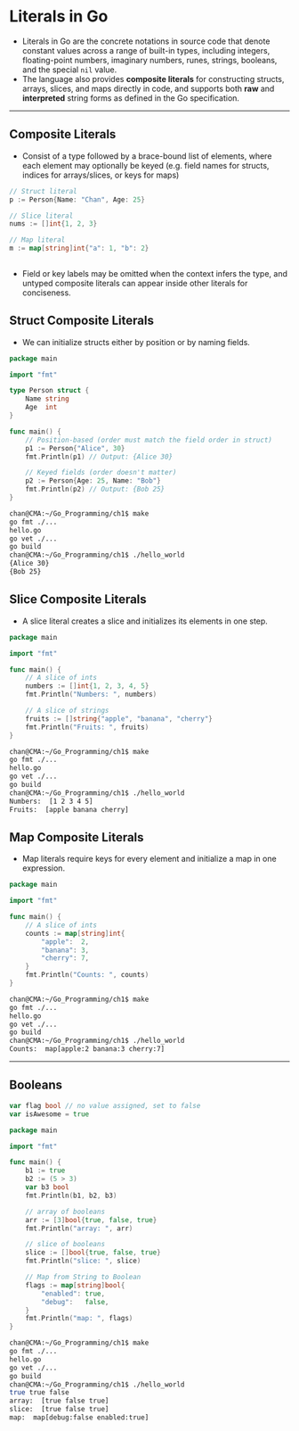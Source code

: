 # Literals in Go

- Literals in Go are the concrete notations in source code that denote constant values across a range of built-in types, including integers, floating-point numbers, imaginary numbers, runes, strings, booleans, and the special `nil` value. 
- The language also provides **composite literals** for constructing structs, arrays, slices, and maps directly in code, and supports both **raw** and **interpreted** string forms as defined in the Go specification.

---

## Composite Literals

- Consist of a type followed by a brace-bound list of elements, where each element may optionally be keyed (e.g. field names for structs, indices for arrays/slices, or keys for maps) 

```go
// Struct literal
p := Person{Name: "Chan", Age: 25}

// Slice literal
nums := []int{1, 2, 3}

// Map literal
m := map[string]int{"a": 1, "b": 2}
            
```

- Field or key labels may be omitted when the context infers the type, and untyped composite literals can appear inside other literals for conciseness.

## Struct Composite Literals

- We can initialize structs either by position or by naming fields.

```go
package main

import "fmt"

type Person struct {
	Name string
	Age  int
}

func main() {
	// Position-based (order must match the field order in struct)
	p1 := Person{"Alice", 30}
	fmt.Println(p1) // Output: {Alice 30}

	// Keyed fields (order doesn't matter)
	p2 := Person{Age: 25, Name: "Bob"}
	fmt.Println(p2) // Output: {Bob 25}
}
```

```sh
chan@CMA:~/Go_Programming/ch1$ make
go fmt ./...
hello.go
go vet ./...
go build 
chan@CMA:~/Go_Programming/ch1$ ./hello_world
{Alice 30}
{Bob 25}
```

## Slice Composite Literals

- A slice literal creates a slice and initializes its elements in one step.

```go
package main

import "fmt"

func main() {
	// A slice of ints
	numbers := []int{1, 2, 3, 4, 5}
	fmt.Println("Numbers: ", numbers)

	// A slice of strings
	fruits := []string{"apple", "banana", "cherry"}
	fmt.Println("Fruits: ", fruits)
}
```

```sh
chan@CMA:~/Go_Programming/ch1$ make
go fmt ./...
hello.go
go vet ./...
go build 
chan@CMA:~/Go_Programming/ch1$ ./hello_world
Numbers:  [1 2 3 4 5]
Fruits:  [apple banana cherry]
```

## Map Composite Literals

- Map literals require keys for every element and initialize a map in one expression.

```go
package main

import "fmt"

func main() {
	// A slice of ints
	counts := map[string]int{
		"apple":  2,
		"banana": 3,
		"cherry": 7,
	}
	fmt.Println("Counts: ", counts)
}
```

```sh
chan@CMA:~/Go_Programming/ch1$ make
go fmt ./...
hello.go
go vet ./...
go build 
chan@CMA:~/Go_Programming/ch1$ ./hello_world
Counts:  map[apple:2 banana:3 cherry:7]
```

---

## Booleans

```go
var flag bool // no value assigned, set to false
var isAwesome = true
```

```go
package main

import "fmt"

func main() {
	b1 := true
	b2 := (5 > 3)
	var b3 bool
	fmt.Println(b1, b2, b3)

	// array of booleans
	arr := [3]bool{true, false, true}
	fmt.Println("array: ", arr)

	// slice of booleans
	slice := []bool{true, false, true}
	fmt.Println("slice: ", slice)

	// Map from String to Boolean
	flags := map[string]bool{
		"enabled": true,
		"debug":   false,
	}
	fmt.Println("map: ", flags)
}
```

```sh
chan@CMA:~/Go_Programming/ch1$ make
go fmt ./...
hello.go
go vet ./...
go build 
chan@CMA:~/Go_Programming/ch1$ ./hello_world
true true false
array:  [true false true]
slice:  [true false true]
map:  map[debug:false enabled:true]
```

